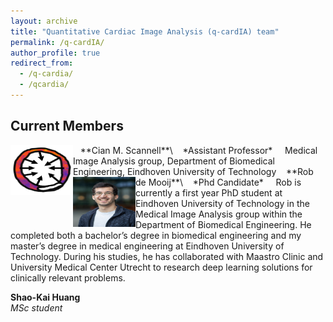 ```yaml
---
layout: archive
title: "Quantitative Cardiac Image Analysis (q-cardIA) team"
permalink: /q-cardIA/
author_profile: true
redirect_from: 
  - /q-cardia/
  - /qcardia/
---
```



## Current Members

<img src="/images/combined-map.png" style="float:left" width="100" height="80" />
&nbsp;&nbsp;&nbsp;**Cian M. Scannell**\
&nbsp;&nbsp;&nbsp;*Assistant Professor*
&nbsp;  
&nbsp;
Medical Image Analysis group, Department of Biomedical Engineering, Eindhoven University of Technology

<!-- **Rob de Mooij**&nbsp;&nbsp;&nbsp;&nbsp;&nbsp;&nbsp;&nbsp;&nbsp;&nbsp;&nbsp;&nbsp;&nbsp;<img src="/images/de_Mooij_Rob.png" width="80" height="55">    -->

<img src="/images/de_Mooij_Rob.png" style="float:left" width="100" height="80" />
&nbsp;&nbsp;&nbsp;**Rob de Mooij**\
&nbsp;&nbsp;&nbsp;*Phd Candidate*
&nbsp;  
&nbsp;
Rob is currently a first year PhD student at Eindhoven University of Technology in the Medical Image Analysis group within the Department of Biomedical Engineering. 
He completed both a bachelor’s degree in biomedical engineering and my master’s degree in medical engineering at Eindhoven University of Technology. During his studies, he has collaborated with Maastro Clinic and University Medical Center Utrecht to research deep learning solutions for clinically relevant problems.

**Shao-Kai Huang**\
*MSc student*


